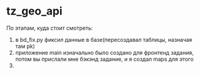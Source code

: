 # tz_geo_api

По этапам, куда стоит смотреть:
1) в bd_fix.py фиксил данные в базе(пересоздавал таблицы, назначая там pk)
2) приложение main изначально было создано для фронтенд задания, потом вы прислали мне бэкэнд задание, и я создал maps для этого
3) 
